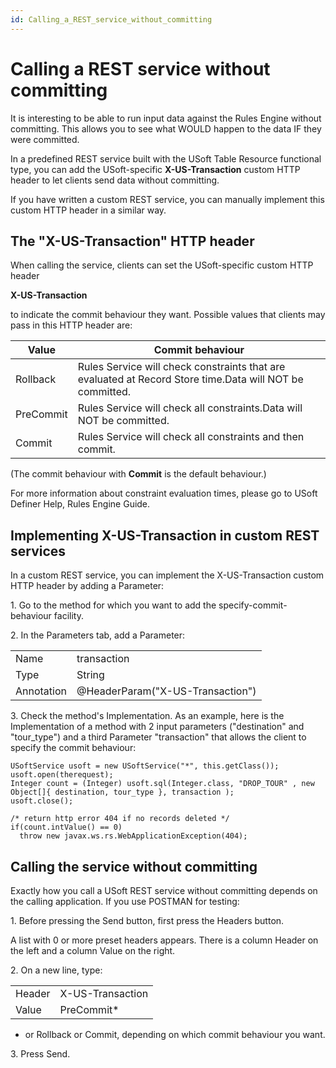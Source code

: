 ```yaml
---
id: Calling_a_REST_service_without_committing
---
```


# Calling a REST service without committing

It is interesting to be able to run input data against the Rules Engine without committing. This allows you to see what WOULD happen to the data IF they were committed.

In a predefined REST service built with the USoft Table Resource functional type, you can add the USoft-specific **X-US-Transaction** custom HTTP header to let clients send data without committing.

If you have written a custom REST service, you can manually implement this custom HTTP header in a similar way.

## The "X-US-Transaction" HTTP header

When calling the service, clients can set the USoft-specific custom HTTP header

**X-US-Transaction**

to indicate the commit behaviour they want. Possible values that clients may pass in this HTTP header are:

|**Value**|**Commit behaviour**|
|--------|--------|
|Rollback|Rules Service will check constraints that are evaluated at Record Store time.Data will NOT be committed.|
|PreCommit|Rules Service will check all constraints.Data will NOT be committed.|
|Commit  |Rules Service will check all constraints and then commit.|



(The commit behaviour with **Commit** is the default behaviour.)

For more information about constraint evaluation times, please go to USoft Definer Help, Rules Engine Guide.

## Implementing X-US-Transaction in custom REST services

In a custom REST service, you can implement the X-US-Transaction custom HTTP header by adding a Parameter:

1. Go to the method for which you want to add the specify-commit-behaviour facility.

2. In the Parameters tab, add a Parameter:

|        |        |
|--------|--------|
|Name    |transaction|
|Type    |String  |
|Annotation|@HeaderParam("X-US-Transaction")|



3. Check the method's Implementation. As an example, here is the Implementation of a method with 2 input parameters ("destination" and "tour_type") and a third Parameter "transaction" that allows the client to specify the commit behaviour:

```language-java
USoftService usoft = new USoftService("*", this.getClass());
usoft.open(therequest);
Integer count = (Integer) usoft.sql(Integer.class, "DROP_TOUR" , new Object[]{ destination, tour_type }, transaction );
usoft.close();

/* return http error 404 if no records deleted */
if(count.intValue() == 0)
  throw new javax.ws.rs.WebApplicationException(404);
```

## Calling the service without committing

Exactly how you call a USoft REST service without committing depends on the calling application. If you use POSTMAN for testing:

1. Before pressing the Send button, first press the Headers button.

A list with 0 or more preset headers appears. There is a column Header on the left and a column Value on the right.

2. On a new line, type:

|        |        |
|--------|--------|
|Header  |X-US-Transaction|
|Value   |PreCommit*|



* or Rollback or Commit, depending on which commit behaviour you want.

3. Press Send.